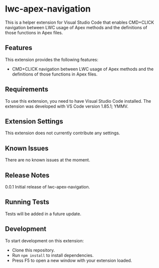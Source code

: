 # lwc-apex-navigation

This is a helper extension for Visual Studio Code that enables CMD+CLICK navigation between LWC usage of Apex methods and the definitions of those functions in Apex files.

## Features

This extension provides the following features:

- CMD+CLICK navigation between LWC usage of Apex methods and the definitions of those functions in Apex files.

## Requirements

To use this extension, you need to have Visual Studio Code installed. The extension was developed with VS Code version 1.85.1; YMMV.

## Extension Settings

This extension does not currently contribute any settings.

## Known Issues

There are no known issues at the moment.

## Release Notes

0.0.1
Initial release of lwc-apex-navigation.

## Running Tests

Tests will be added in a future update.

## Development

To start development on this extension:

- Clone this repository.
- Run `npm install` to install dependencies.
- Press F5 to open a new window with your extension loaded.
